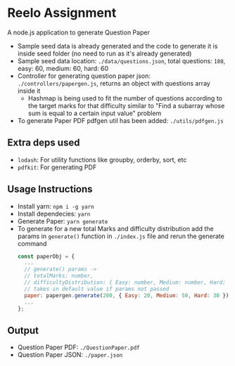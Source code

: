 # Reelo Assignment

A node.js application to generate Question Paper

- Sample seed data is already generated and the code to generate it is inside seed folder (no need to run as it's already generated)
- Sample seed data location: `./data/questions.json`, total questions: `180`, easy: 60, medium: 60, hard: 60
- Controller for generating question paper json: `./controllers/papergen.js`, returns an object with questions array inside it
  - Hashmap is being used to fit the number of questions according to the target marks for that difficulty similar to "Find a subarray whose sum is equal to a certain input value" problem
- To generate Paper PDF pdfgen util has been added: `./utils/pdfgen.js`

## Extra deps used

- `lodash`: For utility functions like groupby, orderby, sort, etc
- `pdfkit`: For generating PDF

## Usage Instructions

- Install yarn: `npm i -g yarn`
- Install dependecies: `yarn`
- Generate Paper: `yarn generate`
- To generate for a new total Marks and difficulty distribution add the params in `generate()` function in `./index.js` file and rerun the generate command
  ```javascript
  const paperObj = {
    ...
    // generate() params ->
    // totalMarks: number,
    // difficultyDistribution: { Easy: number, Medium: number, Hard: number },
    // takes in default value if params not passed
    paper: papergen.generate(200, { Easy: 20, Medium: 50, Hard: 30 }),
    ...
  };
  ```

## Output

- Question Paper PDF: `./QuestionPaper.pdf`
- Question Paper JSON: `./paper.json`

